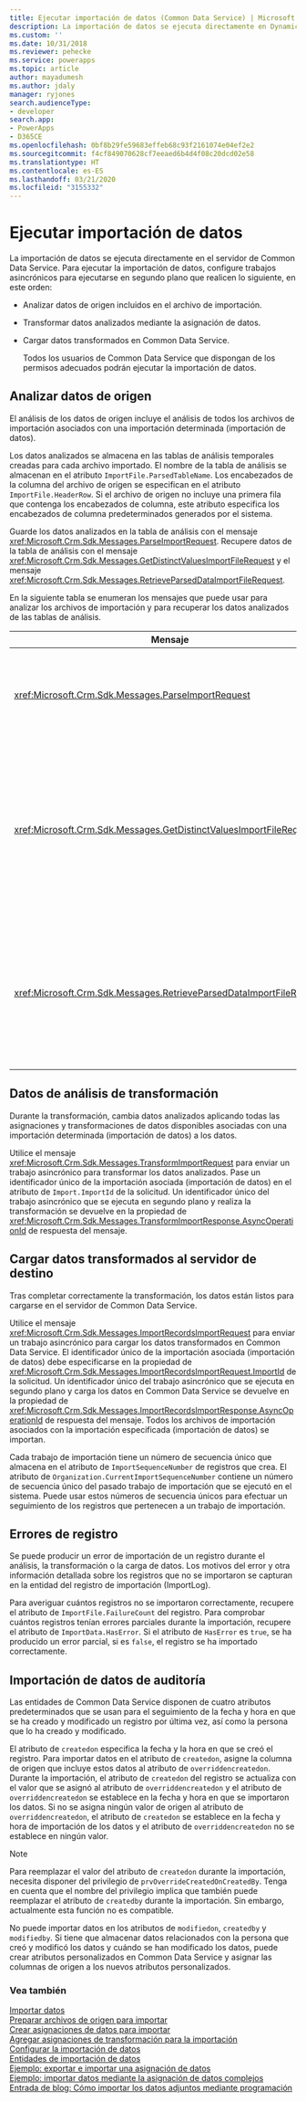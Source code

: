 ```yaml
---
title: Ejecutar importación de datos (Common Data Service) | Microsoft Docs
description: La importación de datos se ejecuta directamente en Dynamics 365 Server y requiere tres trabajos asincrónicos para hacer el análisis, la transformación guiada por mapa y la carga.
ms.custom: ''
ms.date: 10/31/2018
ms.reviewer: pehecke
ms.service: powerapps
ms.topic: article
author: mayadumesh
ms.author: jdaly
manager: ryjones
search.audienceType:
- developer
search.app:
- PowerApps
- D365CE
ms.openlocfilehash: 0bf8b29fe59683effeb68c93f2161074e04ef2e2
ms.sourcegitcommit: f4cf849070628cf7eeaed6b4d4f08c20dcd02e58
ms.translationtype: HT
ms.contentlocale: es-ES
ms.lasthandoff: 03/21/2020
ms.locfileid: "3155332"
---
```

# <a name="run-data-import"></a>Ejecutar importación de datos

La importación de datos se ejecuta directamente en el servidor de Common Data Service. Para ejecutar la importación de datos, configure trabajos asincrónicos para ejecutarse en segundo plano que realicen lo siguiente, en este orden:  
  
- Analizar datos de origen incluidos en el archivo de importación.  
  
- Transformar datos analizados mediante la asignación de datos.  
  
- Cargar datos transformados en Common Data Service.  
  
  Todos los usuarios de Common Data Service que dispongan de los permisos adecuados podrán ejecutar la importación de datos.  
  
<a name="parse"></a>   
## <a name="parse-source-data"></a>Analizar datos de origen  
 El análisis de los datos de origen incluye el análisis de todos los archivos de importación asociados con una importación determinada (importación de datos).  
  
 Los datos analizados se almacena en las tablas de análisis temporales creadas para cada archivo importado. El nombre de la tabla de análisis se almacenan en el atributo `ImportFile.ParsedTableName`. Los encabezados de la columna del archivo de origen se especifican en el atributo `ImportFile.HeaderRow`. Si el archivo de origen no incluye una primera fila que contenga los encabezados de columna, este atributo especifica los encabezados de columna predeterminados generados por el sistema.  
  
 Guarde los datos analizados en la tabla de análisis con el mensaje <xref:Microsoft.Crm.Sdk.Messages.ParseImportRequest>. Recupere datos de la tabla de análisis con el mensaje <xref:Microsoft.Crm.Sdk.Messages.GetDistinctValuesImportFileRequest> y el mensaje <xref:Microsoft.Crm.Sdk.Messages.RetrieveParsedDataImportFileRequest>.  
  
 En la siguiente tabla se enumeran los mensajes que puede usar para analizar los archivos de importación y para recuperar los datos analizados de las tablas de análisis.  
  
|Mensaje|Descripción|  
|-------------|-----------------|  
|<xref:Microsoft.Crm.Sdk.Messages.ParseImportRequest>|Envía un trabajo asincrónico que analiza todos los archivos de importación asociados con la importación especificada (importación de datos). Pase el Id. de importación asociado (importación de datos) en la propiedad de <xref:Microsoft.Crm.Sdk.Messages.ParseImportRequest.ImportId> de esta solicitud. El identificador del trabajo asincrónico que se ejecuta en segundo plano y realiza el análisis de datos se devuelve en la propiedad de <xref:Microsoft.Crm.Sdk.Messages.ParseImportResponse.AsyncOperationId> de respuesta de los mensajes.|  
|<xref:Microsoft.Crm.Sdk.Messages.GetDistinctValuesImportFileRequest>|Devuelve los valores distintos para una columna en el archivo de origen que contiene valores de lista. Pase el identificador del archivo de importación asociado en la propiedad de <xref:Microsoft.Crm.Sdk.Messages.GetHeaderColumnsImportFileRequest.ImportFileId> de esta solicitud. Los valores distintos se devuelven en una matriz de cadenas, en la propiedad de <xref:Microsoft.Crm.Sdk.Messages.GetDistinctValuesImportFileResponse.Values> de respuesta de los mensajes. Use este mensaje después de crear una tabla de análisis con el mensaje de <xref:Microsoft.Crm.Sdk.Messages.ParseImportRequest>. **Importante:** No use este mensaje después de utilizar el mensaje de <xref:Microsoft.Crm.Sdk.Messages.ImportRecordsImportRequest>. No se puede obtener acceso a la tabla de análisis después de que el trabajo de importación enviado por el mensaje de <xref:Microsoft.Crm.Sdk.Messages.ImportRecordsImportRequest> haya finalizado de ejecutarse.|  
|<xref:Microsoft.Crm.Sdk.Messages.RetrieveParsedDataImportFileRequest>|Recupera los datos de la tabla de análisis. Pase el identificador del archivo de importación asociado en la propiedad de <xref:Microsoft.Crm.Sdk.Messages.RetrieveParsedDataImportFileRequest.ImportFileId> de esta solicitud. Los datos analizados se devuelven en una matriz bidimensional de cadenas en la propiedad de <xref:Microsoft.Crm.Sdk.Messages.RetrieveParsedDataImportFileResponse.Values> de respuesta de los mensajes. Los datos se devuelven con el mismo orden de columnas que el del archivo de origen. Use este mensaje después de crear una tabla de análisis con el mensaje de <xref:Microsoft.Crm.Sdk.Messages.ParseImportRequest>. **Importante:** No use este mensaje después de utilizar el mensaje de <xref:Microsoft.Crm.Sdk.Messages.ImportRecordsImportRequest>. No se puede obtener acceso a la tabla de análisis después de que el trabajo de importación enviado por el mensaje de `ImportRecordsMessage` haya finalizado de ejecutarse.|  
  
<a name="transform"></a>   
## <a name="transform-parsed-data"></a>Datos de análisis de transformación  
 Durante la transformación, cambia datos analizados aplicando todas las asignaciones y transformaciones de datos disponibles asociadas con una importación determinada (importación de datos) a los datos.  
  
 Utilice el mensaje <xref:Microsoft.Crm.Sdk.Messages.TransformImportRequest> para enviar un trabajo asincrónico para transformar los datos analizados. Pase un identificador único de la importación asociada (importación de datos) en el atributo de `Import.ImportId` de la solicitud. Un identificador único del trabajo asincrónico que se ejecuta en segundo plano y realiza la transformación se devuelve en la propiedad de <xref:Microsoft.Crm.Sdk.Messages.TransformImportResponse.AsyncOperationId> de respuesta del mensaje.  
  
<a name="upload"></a>   
## <a name="upload-transformed-data-to-the-target-server"></a>Cargar datos transformados al servidor de destino  
 Tras completar correctamente la transformación, los datos están listos para cargarse en el servidor de Common Data Service.  
  
 Utilice el mensaje <xref:Microsoft.Crm.Sdk.Messages.ImportRecordsImportRequest> para enviar un trabajo asincrónico para cargar los datos transformados en Common Data Service. El identificador único de la importación asociada (importación de datos) debe especificarse en la propiedad de <xref:Microsoft.Crm.Sdk.Messages.ImportRecordsImportRequest.ImportId> de la solicitud. Un identificador único del trabajo asincrónico que se ejecuta en segundo plano y carga los datos en Common Data Service se devuelve en la propiedad de <xref:Microsoft.Crm.Sdk.Messages.ImportRecordsImportResponse.AsyncOperationId> de respuesta del mensaje. Todos los archivos de importación asociados con la importación especificada (importación de datos) se importan.  
  
 Cada trabajo de importación tiene un número de secuencia único que almacena en el atributo de `ImportSequenceNumber` de registros que crea. El atributo de `Organization.CurrentImportSequenceNumber` contiene un número de secuencia único del pasado trabajo de importación que se ejecutó en el sistema. Puede usar estos números de secuencia únicos para efectuar un seguimiento de los registros que pertenecen a un trabajo de importación.  
  
<a name="log"></a>   
## <a name="log-failures"></a>Errores de registro  
 Se puede producir un error de importación de un registro durante el análisis, la transformación o la carga de datos. Los motivos del error y otra información detallada sobre los registros que no se importaron se capturan en la entidad del registro de importación (ImportLog).  
  
 Para averiguar cuántos registros no se importaron correctamente, recupere el atributo de `ImportFile.FailureCount` del registro. Para comprobar cuántos registros tenían errores parciales durante la importación, recupere el atributo de `ImportData.HasError`. Si el atributo de `HasError` es `true`, se ha producido un error parcial, si es `false`, el registro se ha importado correctamente.  
  
<a name="import_audit"></a>   
## <a name="import-auditing-data"></a>Importación de datos de auditoría  
 Las entidades de Common Data Service disponen de cuatro atributos predeterminados que se usan para el seguimiento de la fecha y hora en que se ha creado y modificado un registro por última vez, así como la persona que lo ha creado y modificado.  
  
 El atributo de `createdon` especifica la fecha y la hora en que se creó el registro. Para importar datos en el atributo de `createdon`, asigne la columna de origen que incluye estos datos al atributo de `overriddencreatedon`. Durante la importación, el atributo de `createdon` del registro se actualiza con el valor que se asignó al atributo de `overriddencreatedon` y el atributo de `overriddencreatedon` se establece en la fecha y hora en que se importaron los datos. Si no se asigna ningún valor de origen al atributo de `overriddencreatedon`, el atributo de `createdon` se establece en la fecha y hora de importación de los datos y el atributo de `overriddencreatedon` no se establece en ningún valor.  
  
> [!NOTE]
>  Para reemplazar el valor del atributo de `createdon` durante la importación, necesita disponer del privilegio de `prvOverrideCreatedOnCreatedBy`. Tenga en cuenta que el nombre del privilegio implica que también puede reemplazar el atributo de `createdby` durante la importación. Sin embargo, actualmente esta función no es compatible.  
  
 No puede importar datos en los atributos de `modifiedon`, `createdby` y `modifiedby`. Si tiene que almacenar datos relacionados con la persona que creó y modificó los datos y cuándo se han modificado los datos, puede crear atributos personalizados en Common Data Service y asignar las columnas de origen a los nuevos atributos personalizados.  
  
### <a name="see-also"></a>Vea también

[Importar datos](import-data.md)<br />
[Preparar archivos de origen para importar](prepare-source-files-import.md)<br />
[Crear asignaciones de datos para importar](create-data-maps-for-import.md)<br />
[Agregar asignaciones de transformación para la importación](add-transformation-mappings-import.md)<br />
[Configurar la importación de datos](configure-data-import.md)<br />
[Entidades de importación de datos](data-import-entities.md)<br />
[Ejemplo: exportar e importar una asignación de datos](org-service/samples/export-import-data-map.md)<br />
[Ejemplo: importar datos mediante la asignación de datos complejos](org-service/samples/import-data-complex-data-map.md)<br />
[Entrada de blog: Cómo importar los datos adjuntos mediante programación](https://blogs.msdn.com/b/crm/archive/2012/08/06/how-to-import-attachments-programmatically.aspx) 